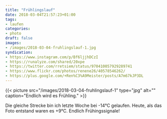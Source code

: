 ```yaml
---
title: "Frühlingslauf"
date: 2018-03-04T21:57:23+01:00
tags:
- laufen
categories:
- photo
draft: false
images:
- /images/2018-03-04-fruhlingslauf-1.jpg
syndication:
- https://www.instagram.com/p/Bf6ljjhDCzI
- https://runalyze.com/shared/20xpe
- https://twitter.com/rretsiem/status/970410057929289741
- https://www.flickr.com/photos/renene26/40578546262/
- https://plus.google.com/+Ren%C3%A9Meister/posts/A7m67kJP3DL
---
```


{{< picture src="/images/2018-03-04-fruhlingslauf-1" type="jpg" alt="" caption="Endlich wird es Frühling." >}}

<!--more-->

Die gleiche Strecke bin ich letzte Woche bei -14°C gelaufen. Heute, als das Foto entstand waren es +9°C. Endlich Frühingssignale!
